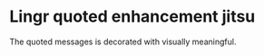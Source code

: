 Lingr quoted enhancement jitsu
==============================

The quoted messages is decorated with visually meaningful.

